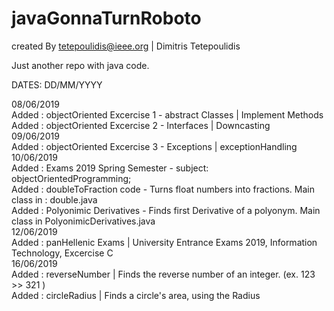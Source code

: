 # javaGonnaTurnRoboto
created By tetepoulidis@ieee.org | Dimitris Tetepoulidis

Just another repo with java code.

DATES: DD/MM/YYYY

08/06/2019 <br> 
	Added : objectOriented Excercise 1 - abstract Classes | Implement Methods <br>
	Added : objectOriented Excercise 2 - Interfaces | Downcasting <br>
09/06/2019 <br>
	Added : objectOriented Excercise 3 - Exceptions | exceptionHandling<br>
10/06/2019 <br>
	Added : Exams 2019 Spring Semester - subject: objectOrientedProgramming;<br>
	Added : doubleToFraction code - Turns float numbers into fractions. Main class in : double.java<br>
	Added : Polyonimic Derivatives - Finds first Derivative of a polyonym. Main class in PolyonimicDerivatives.java<br>
12/06/2019 <br>
	Added : panHellenic Exams | University Entrance Exams 2019, Information Technology, Excercise C <br>
16/06/2019 <br>
	Added : reverseNumber | Finds the reverse number of an integer. (ex. 123 >> 321 )<br>
	Added : circleRadius | Finds a circle's area, using the Radius<br>
	